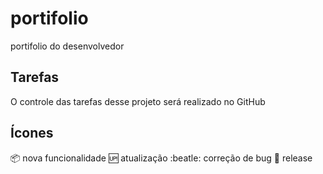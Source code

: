 # portifolio

portifolio do desenvolvedor

## Tarefas

O controle das tarefas desse projeto será realizado no GitHub

## Ícones

:package: nova funcionalidade 
:up: atualização
:beatle: correção de bug
:checkered_flag: release